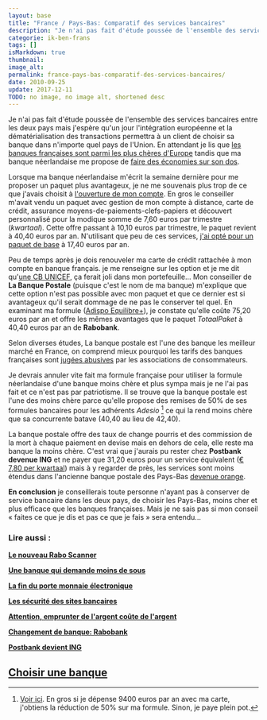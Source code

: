 ```yaml
---
layout: base
title: "France / Pays-Bas: Comparatif des services bancaires"
description: "Je n'ai pas fait d'étude poussée de l'ensemble des services bancaires entre les deux pays mais j'espère qu'un jour l'intégration européenne et la dématér"
categorie: ik-ben-frans
tags: []
isMarkdown: true
thumbnail: 
image_alt: 
permalink: france-pays-bas-comparatif-des-services-bancaires/
date: 2010-09-25
update: 2017-12-11
TODO: no image, no image alt, shortened desc
---
```


Je n'ai pas fait d'étude poussée de l'ensemble des services bancaires entre les deux pays mais j'espère qu'un jour l'intégration européenne et la dématérialisation des transactions permettra à un client de choisir sa banque dans n'importe quel pays de l'Union. En attendant je lis que [les banques françaises sont parmi les plus chères d'Europe](http://www.quechoisir.org/communiques/Les-banques-seront-elles-enfin-soumises-au-droit/1AEC5FD20E8D16C7C12577A4004D3970.htm) tandis que ma banque néerlandaise me propose de [faire des économies sur son dos](/une-banque-qui-demande-moins-de-sous).

Lorsque ma banque néerlandaise m'écrit la semaine dernière pour me proposer un paquet plus avantageux, je ne me souvenais plus trop de ce que j'avais choisit à [l'ouverture de mon compte](/changement-de-banque-rabobank). En gros le conseiller m'avait vendu un paquet avec gestion de mon compte à distance, carte de crédit, assurance moyens-de-paiements-clefs-papiers et découvert personnalisé pour la modique somme de 7,60 euros par trimestre (*kwartaal*). Cette offre passant à 10,10 euros par trimestre, le paquet revient à 40,40 euros par an. N'utilisant que peu de ces services, [j'ai opté pour un paquet de base](/une-banque-qui-demande-moins-de-sous) à 17,40 euros par an.

Peu de temps après je dois renouveler ma carte de crédit rattachée à mon compte en banque français. je me renseigne sur les option et je me dit qu'[une CB UNICEF](https://www.labanquepostale.fr/index/particuliers/au_quotidien/moyens_de_paiements/programme_cartes_caritatives.bref.html), ça ferait joli dans mon portefeuille... Mon conseiller de **La Banque Postale** (puisque c'est le nom de ma banque) m'explique que cette option n'est pas possible avec mon paquet et que ce dernier est si avantageux qu'il serait dommage de ne pas le conserver tel quel. En examinant ma formule ([Adispo Equilibre+](https://www.adesio.labanquepostale.fr/index/avantages/financier/Adispo_equilibre.html)), je constate qu'elle coûte 75,20 euros par an et offre les mêmes avantages que le paquet *TotaalPaket* à 40,40 euros par an de **Rabobank**.

Selon diverses études, La banque postale est l'une des banque les meilleur marché en France, on comprend mieux pourquoi les tarifs des banques françaises sont [jugées abusives](http://www.acabe.fr/comparatif-frais-banques.htm) par les associations de consommateurs.

Je devrais annuler vite fait ma formule française pour utiliser la formule néerlandaise d'une banque moins chère et plus sympa mais je ne l'ai pas fait et ce n'est pas par patriotisme. Il se trouve que la banque postale est l'une des moins chère parce qu'elle propose des remises de 50% de ses formules bancaires pour les adhérents *Adesio* [^1] ce qui la rend moins chère que sa concurrente batave (40,40 au lieu de 42,40). 

La banque postale offre des taux de change pourris et des commission de la mort à chaque paiement en devise mais en dehors de cela, elle reste ma banque la moins chère. C'est vrai que j'aurais pu rester chez **Postbank devenue ING** et ne payer que 31,20 euros pour un service équivalent ([€ 7,80 per kwartaal](http://www.ing.nl/particulier/betalen/betaalpakketten/betaalpakket/index.aspx)) mais à y regarder de près, les services sont moins étendus dans l'ancienne banque postale des Pays-Bas [devenue orange](/postbank-devient-ing-officielement).

**En conclusion** je conseillerais toute personne n'ayant pas à conserver de service bancaire dans les deux pays, de choisir les Pays-Bas, moins cher et plus efficace que les banques françaises. Mais je ne sais pas si mon conseil « faites ce que je dis et pas ce que je fais » sera entendu...

### Lire aussi :

 **[Le nouveau Rabo Scanner](/nouveau-Rabo-Scanner)**

 **[Une banque qui demande moins de sous](/une-banque-qui-demande-moins-de-sous)**

 **[La fin du porte monnaie électronique](/Porte-monnaie-electronique-la-fin-du-Chipknip)**

 **[Les sécurité des sites bancaires](/la-securite-des-sites-bancaires)**

 **[Attention, emprunter de l'argent coûte de l'argent](/emprunter-de-l-argent-coute-de-l-argent)**

 **[Changement de banque: Rabobank](/changement-de-banque-rabobank)**

 **[Postbank devient ING](/postbank-devient-ing-officielement)**

 **[Choisir une banque](/choisir-une-banque)**
---
[^1]: [Voir ici](https://www.labanquepostale.fr/index/particuliers/au_quotidien/programme_de_fidelite.html). En gros si je dépense 9400 euros par an avec ma carte, j'obtiens la réduction de 50% sur ma formule. Sinon, je paye plein pot.
<!-- post notes:
Rabobank    banquepostale
(1)             17,40          40,40
(2)             42,40          24,50
                 --------        --------
TOTAL        59,80          64,90          par an
--->
